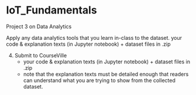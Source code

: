 # IoT_Fundamentals
Project 3 on Data Analytics  

Apply any data analytics tools that you learn in-class to the dataset.
your code & explanation texts (in Jupyter notebook) + dataset files in .zip 

4) Submit to CourseVille
   - your code & explanation texts (in Jupyter notebook) + dataset files in .zip 
   - note that the explanation texts must be detailed enough that readers can understand what you are trying to show from the collected dataset.
